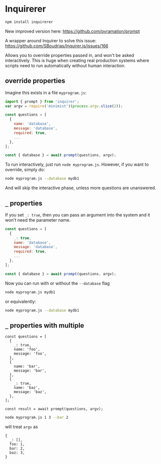 # Inquirerer

```sh
npm install inquirerer
```

New improved version here: https://github.com/pyramation/prompt

A wrapper around Inquirer to solve this issue: https://github.com/SBoudrias/Inquirer.js/issues/166

Allows you to override properties passed in, and won't be asked interactively. This is huge when creating real production systems where scripts need to run automatically without human interaction.

## override properties

Imagine this exists in a file `myprogram.js`:

```js
import { prompt } from 'inquirer';
var argv = require('minimist')(process.argv.slice(2));

const questions = [
  {
    name: 'database',
    message: 'database',
    required: true,
    ...
  },
];

const { database } = await prompt(questions, argv);
```

To run interactively, just run `node myprogram.js`. However, if you want to override, simply do:

```sh
node myprogram.js --database mydb1
```

And will skip the interactive phase, unless more questions are unanswered.

## `_` properties

If you set `_: true`, then you can pass an argument into the system and it won't need the parameter name.

```js
const questions = [
  {
    _: true,
    name: 'database',
    message: 'database',
    required: true,
    ...
  },
];

const { database } = await prompt(questions, argv);
```

Now you can run with or without the `--database` flag

```sh
node myprogram.js mydb1
```

or equivalently:

```sh
node myprogram.js --database mydb1
```

## `_` properties with multiple

```
const questions = [
  {
    _: true,
    name: 'foo',
    message: 'foo',
  },
  {
    name: 'bar',
    message: 'bar',
  },
  {
    _: true,
    name: 'baz',
    message: 'baz',
  },
];

const result = await prompt(questions, argv);
```

```sh
node myprogram.js 1 3 --bar 2
```

will treat `argv` as

```
{
  _: [],
  foo: 1,
  bar: 2,
  baz: 3,
}
```

